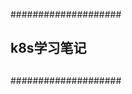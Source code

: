 ####################
##    		  ##
##   k8s学习笔记  ##
## 		  ##
##                ##
####################
